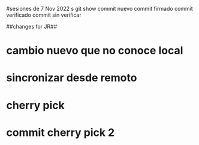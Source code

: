 #sesiones de 7 Nov 2022
s
git show
commit nuevo
commit firmado
commit verificado
commit sin verificar

##changes for JR##

# cambio nuevo que no conoce local
# sincronizar desde remoto

# cherry pick
# commit cherry pick 2
